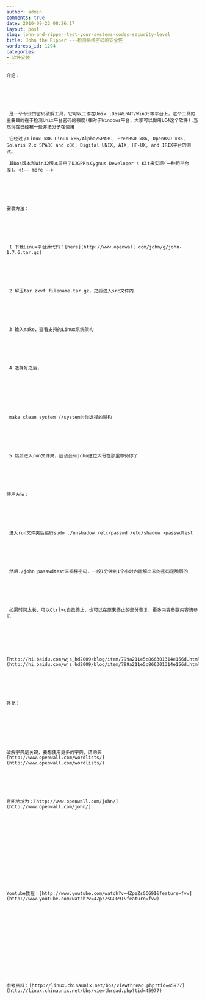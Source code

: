 ```yaml
---
author: admin
comments: true
date: 2010-09-22 08:26:17
layout: post
slug: john-and-ripper-test-your-systems-codes-security-level
title: John the Ripper ---检测系统密码的安全性
wordpress_id: 1294
categories:
- 软件安装
---
```



	介绍：






	 是一个专业的密码破解工具，它可以工作在Unix ,DosWinNT/Win95等平台上，这个工具的主要目的在于检测Unix平台密码的强度(相对于Windows平台，大家可以做用LC4这个软件),当然现在已经被一些非法分子在使用  

	 它经过了Linux x86 Linux x86/Alpha/SPARC, FreeBSD x86, OpenBSD x86, Solaris 2.x SPARC and x86, Digital UNIX, AIX, HP-UX, and IRIX平台的测试。  

	 其Dos版本和Win32版本采用了DJGPP与Cygnus Developer's Kit来实现(一种跨平台库)。<!-- more -->






	安装方法：






	 1 下载Linux平台源代码：[here](http://www.openwall.com/john/g/john-1.7.6.tar.gz)






	 2 解压tar zxvf filename.tar.gz，之后进入src文件内






	 3 输入make，查看支持的Linux系统架构






	 4 选择好之后，  

	






	 make clean system //system为你选择的架构






	 5 然后进入run文件夹，应该会有john这位大哥在那里等待你了






	使用方法：






	 进入run文件夹后运行sudo ./unshadow /etc/passwd /etc/shadow >passwdtest






	 然后./john passwdtest来揭秘密码，一般1分钟到1个小时内能解出来的密码是脆弱的






	 如果时间太长，可以Ctrl+c自己终止，也可以在原来终止的部分恢复，更多内容参数内容请参见






	 [http://hi.baidu.com/wjs_hd2009/blog/item/799a211e5c866301314e156d.html](http://hi.baidu.com/wjs_hd2009/blog/item/799a211e5c866301314e156d.html)






	补充：  

	






	破解字典是关键，要想使用更多的字典，请购买[http://www.openwall.com/wordlists/](http://www.openwall.com/wordlists/)






	官网地址为：[http://www.openwall.com/john/](http://www.openwall.com/john/)






	  

	






	Youtube教程：[http://www.youtube.com/watch?v=4ZpzZsGCG9I&feature=fvw](http://www.youtube.com/watch?v=4ZpzZsGCG9I&feature=fvw)






	  

	






	参考资料：[http://linux.chinaunix.net/bbs/viewthread.php?tid=45977](http://linux.chinaunix.net/bbs/viewthread.php?tid=45977)




